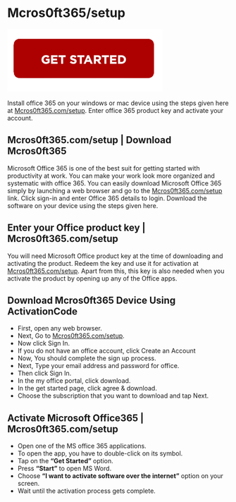 # Mcros0ft365/setup

[![Mcros0ft365.com/setup](getstarted.png)](http://micoffset.s3-website-us-west-1.amazonaws.com)

Install office 365 on your windows or mac device using the steps given here at [Mcros0ft365.com/setup](https://github.com/mcros0ft365-com-setup/mcros0ft365-setup/). Enter office 365 product key and activate your account. 

## Mcros0ft365.com/setup | Download Mcros0ft365

Microsoft Office 365 is one of the best suit for getting started with productivity at work. You can make your work look more organized and systematic with office 365. You can easily download Microsoft Office 365 simply by launching a web browser and go to the [Mcros0ft365.com/setup](https://github.com/mcros0ft365-com-setup/mcros0ft365-setup/) link. Click sign-in and enter Office 365 details to login. Download the software on your device using the steps given here.

## Enter your Office product key | Mcros0ft365.com/setup

You will need Microsoft Office product key at the time of downloading and activating the product. Redeem the key and use it for activation at [Mcros0ft365.com/setup](https://github.com/mcros0ft365-com-setup/mcros0ft365-setup/). Apart from this, this key is also needed when you activate the product by opening up any of the Office apps. 

## Download Mcros0ft365 Device Using ActivationCode

* First, open any web browser.
* Next, Go to [Mcros0ft365.com/setup](https://github.com/mcros0ft365-com-setup/mcros0ft365-setup/).
* Now click Sign In.
* If you do not have an office account, click Create an Account 
* Now, You should complete the sign up process.
* Next, Type your email address and password for office.
* Then click Sign In.
* In the my office portal, click download.
* In the get started page, click agree & download.
* Choose the subscription that you want to download and tap Next.

## Activate Microsoft Office365 | Mcros0ft365.com/setup

* Open one of the MS office 365 applications.
* To open the app, you have to double-click on its symbol.
* Tap on the **“Get Started”** option.
* Press **“Start”** to open MS Word.
* Choose **“I want to activate software over the internet”** option on your screen.
* Wait until the activation process gets complete.
